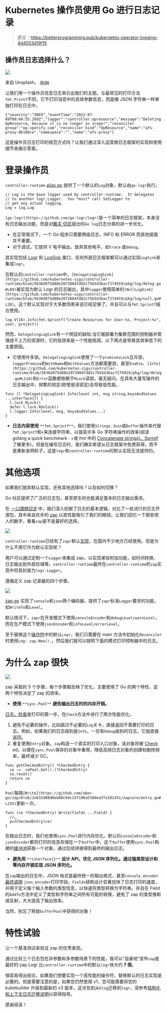 # Kubernetes 操作员使用 Go 进行日志记录

> 原文：<https://betterprogramming.pub/kubernetes-operator-logging-4d4553d19f15>

## 操作员日志选择什么？

![](img/994c054b46ca4fb683e7c433f2fa1f08.png)

来自 Unsplash， [@de](https://unsplash.com/photos/SId-lmFXSDU)

让我们用一个操作员信息日志来引出我们的主题。与最常见的打印方法`fmt.Printf`不同，它不打印消息中的具体参数信息，而是像 JSON 字符串一样单独打印在日志中。

```
{"severity":"INFO","eventTime":"2022-07-09T09:04:55.260Z","logger":"controller.opresource","message":"Deleting OpResource, because it is no longer in scope!","reconciler group":"op.spotify.com","reconciler kind":"OpResource","name":"afs-proxy-0618bce","namespace":"","name":"afs-proxy"}
```

这是操作员日志打印的规范方式吗？让我们通过深入运营商日志框架的实现和使用细节来揭示答案。

# 登录操作员

`controller-runtime` [alias.go](https://github.com/kubernetes-sigs/controller-runtime/blob/15154aaa67679df320008ed45534f83ff3d6922d/alias.go#L132) 提供了一个默认的`Log`对象，默认由`go-logr`执行。

```
// Log is the base logger used by controller-runtime.  It delegates
// to another logr.Logger.  You *must* call SetLogger to
// get any actual logging.
Log = log.Log
```

`[go-logr](https://github.com/go-logr/logr)`是一个简单的日志框架，本身没有日志输出功能，而是对[戴夫·切尼](http://dave.cheney.net/2015/11/05/lets-talk-about-logging)提出的`Go log`日志分类的进一步优化。

*   在正常情况下，一个 Go 程序只需要两级日志，INFO 和 ERROR 而其他层面并不重要。
*   对于调试，它提供 V 电平输出，放弃其他电平，如`trace` 或`debug`。

其实现包括 [Logr](https://github.com/go-logr/logr/blob/89d4c03b0f902d395854776f2ef6b5948237a5d5/logr.go#L239) 和 [LogSink](https://github.com/go-logr/logr/blob/89d4c03b0f902d395854776f2ef6b5948237a5d5/logr.go#L416) 接口，任何外部日志框架都可以通过实现`LogSink`来集成`logr`。

在默认的`controller-runtime`中，`[DelegatingLogSink](https://github.com/kubernetes-sigs/controller-runtime/blob/5636d975d88e2072884fd82c75b5d3bacf274919/pkg/log/deleg.go#L89)`被实现为默认 Logr 的日志输出，其中`logger`使用简单的`[NullLogSink](https://github.com/kubernetes-sigs/controller-runtime/blob/5636d975d88e2072884fd82c75b5d3bacf274919/pkg/log/null.go#L28)`。这个默认实现对于大多数场景来说已经足够了，并且可以与`fmt.Sprintf`结合使用。

```
log.V(10).Info(fmt.Sprintf("Create Resources for User:%s, Project:%s", user, project))
```

然而，`DelegatingLogSink`有一个明显的缺陷:当它被部署为集群范围的控制器并管理成千上万的资源时，它的低效率是一个性能瓶颈。以下两点是导致其效率低下的主要原因。

*   它使用许多锁。`DelegatingLogSink`使用了一个`promisesLock`互斥锁，`loggerPromise`的`WithName`和`WithValues`方法都需要锁，甚至`Enable`、`[Info](https://github.com/kubernetes-sigs/controller-runtime/blob/5636d975d88e2072884fd82c75b5d3bacf274919/pkg/log/deleg.go#L118)`和`Error`函数都依赖于`RLock`读锁。毫无疑问，在具有大量写操作的日志输出中，频繁的锁定(即使是读锁定)会导致低性能。

```
func (l *DelegatingLogSink) Info(level int, msg string,keysAndValues ...interface{}) {
  l.lock.RLock()
  defer l.lock.RUnlock()
  l.logger.Info(level, msg, keysAndValues...)
}
```

*   **日志内容使用** `**fmt.Sprintf**`。我们使用`Strings.Join`或`Buffer`操作来代替`fmt.Sprintf`和`+`来连接字符串，以提高许多 Go 字符串操作的效率(阅读 golang a quick benchmark : +或 fmt 中的 [Concatenate strings)。Sprintf](https://dev.to/pmalhaire/concatenate-strings-in-golang-a-quick-benchmark-4ahh) 了解更多)。但是在编写日志时，我们确实希望从日志框架中免费获得，而不是重新发明轮子，这是`logr`和`controller-runtime`的默认实现无法提供的。

# 其他选项

如果我们放弃默认实现，还有其他选择吗？以及如何切换？

Go 社区提供了广泛的日志包，甚至原生的也能满足基本的日志输出需求。

在 [*一口围棋日志*](https://levelup.gitconnected.com/a-sip-of-go-log-94b968071ed8) 中，我们深入挖掘了日志的基本逻辑，对比了一些流行的日志开源包，其中来自优步的 [zap](https://github.com/uber-go/zap) 以其性能吸引了我们的眼球。让我们回忆一下那些惊人的数字，看看`zap`是不是最好的选择。

![](img/d6639d7e60404bb0d424caddc7776bdb.png)

`controller-runtime`已经有了`zapr`默认[实现](https://github.com/kubernetes-sigs/controller-runtime/blob/5636d975d88e2072884fd82c75b5d3bacf274919/pkg/log/zap/zap.go#L42)，在国内不少地方已经使用。但是为什么不用它作为默认实现呢？

用户可以通过定制一个`Logger`来集成 zap，以实现某些附加功能，如时间转换、日志输出到外部存储等。`controller-runtime`最终在`controller-runtime`的`zap`实现中将其封装为`logr.Logger`。

遵循定义 zap 记录器的四个步骤。

![](img/9df7b164cd1c1bae4e671d7036680064.png)

[zap.go](https://github.com/kubernetes-sigs/controller-runtime/blob/5636d975d88e2072884fd82c75b5d3bacf274919/pkg/log/zap/zap.go#L176) 实现了`console`和`json`两个编码器，提供了`zapr`标准`Logger`要求的功能，如`WriteTo`和`Level`。

默认情况下，`zapr`在开发模式下使用`consoleEncoder`和`debugLevel/warnLevel`，而在生产模式下使用`jsonEncoder`和`infoLevel/errorLevel`。

至于替换这个[操作符](https://github.com/slaise/operator-test/blob/52447e26da0ca4351ca73f1800cb86669aa7f6da/kubebuilder-test/main.go#L75)中的默认`Logr`，我们只需要在 main 方法中初始化`Reconciler`时使用`Log: zap.New(),`，然后我们就可以按照下面的模式打印控制器中的日志。

# 为什么 zap 很快

![](img/4d2aee26980ca84eb3fb909733247e64.png)

zap 采取的 5 个步骤，每个步骤都反映了优化，主要使用了 Go 的两个特性，这两个特性决定了 zap 的效率。

*   **使用** `**sync.Pool**` **避免输出日志时的内存开销。**

[日志。检查](https://github.com/uber-go/zap/blob/2cfc92c94b14298b9ff814f7fbfdda850046e7b3/logger.go#L196)是打印的第一步，在`Check`方法中进行了两次性能优化。

1.  避免不必要的操作，比如跳过不必要的`Log`关卡，直接返回不需要打印的日志。例如，如果我们的日志级别是`Info`，一旦有`Debug`级别的日志，它就直接返回。
2.  重复使用`Entry`对象。`zap`构造一个真实的打印入口对象，该对象将被 [Check](https://github.com/uber-go/zap/blob/2cfc92c94b14298b9ff814f7fbfdda850046e7b3/zapcore/core.go#L78) ed，以便在`sync.Pool`保存的对象中重用，降低高频日志对象的创建和删除频率，最终减少 GC。

```
func getCheckedEntry() *CheckedEntry {
  ce := _cePool.Get().(*CheckedEntry)
  ce.reset()
  return ce
}
```

`Pool`每隔`[Write](https://github.com/uber-go/zap/blob/2e615d88d0eb88c94c15f196a538dea3fa181451/zapcore/entry.go#L235)`更新一次。

```
func (ce *CheckedEntry) Write(fields ...Field) {
  //…
  putCheckedEntry(ce)
}
```

在输出日志时，我们也使用`sync.Pool`进行内存优化。默认的`consoleEncoder`和`jsonEncoder`都将打印的信息存储在一个`buffer`中，这个`buffer`使用`sync.Pool`构建的[缓冲池](https://github.com/uber-go/zap/blob/2e615d88d0eb88c94c15f196a538dea3fa181451/buffer/pool.go#L31)获取一个对象，通过后续拼接得到最终的输出日志。

*   **避免用** `**interface{}**` **设计 API，优化 JSON 序列化。通过强类型设计和零内存开销实现 JSON 序列化。**

在`zap`输出的日志中，JSON 格式是最终统一的输出格式，甚至`console_encoder` [最终调用](https://github.com/uber-go/zap/blob/2e615d88d0eb88c94c15f196a538dea3fa181451/zapcore/console_encoder.go#L133) `json_encoder`打印字段。`Fields`结构设计显著加快了日志打印的速度，并用于定义每个输入参数的类型信息，以快速将类型转换为字符串。并且在 Field 的`AddTo`方法中定义了类型和字符串之间所有可能的转换，避免了 zap 的类型推断或反射，大大提高了输出效率。

当然，别忘了释放`bufferPool`中获得的对象！

# 特性试验

让一个基准测试来验证 zap 的优秀表现。

通过比较三个日志包在非参数和多参数场景下的性能，我可以“自豪地”宣布`zap`是最好的:zap Logr 比`controller-runtime`中的默认`logr`快大约 **7 倍**。

很容易得出结论，如果我们想要实现一个高性能的操作符，替换默认的日志实现是必要的。但是需要注意的是，如果您仍然使用 v1，您可能需要将您的 kubebuilder 升级到最新的 v3 版本，这涉及到从`klog`迁移到`logr`，请参考[结构化和上下文日志迁移说明](https://github.com/kubernetes/community/blob/HEAD/contributors/devel/sig-instrumentation/migration-to-structured-logging.md#structured-and-contextual-logging-migration-instructions)以获得指导。

感谢阅读！
